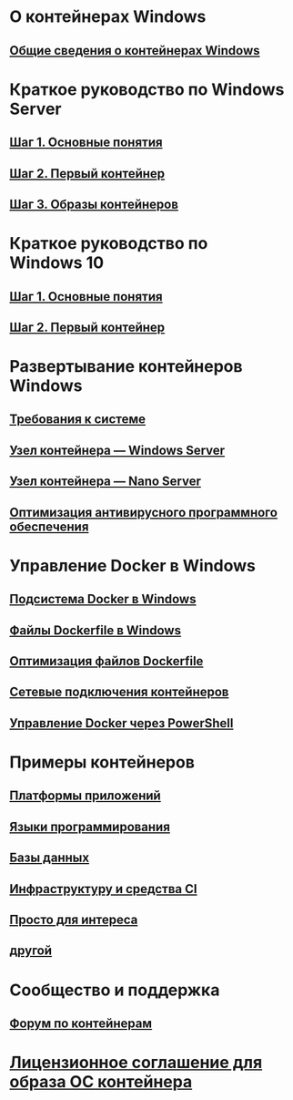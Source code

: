 # О контейнерах Windows
## [Общие сведения о контейнерах Windows](about/about_overview.md)

# Краткое руководство по Windows Server
## [Шаг 1. Основные понятия](quick_start/quick_start.md)
## [Шаг 2. Первый контейнер](quick_start/quick_start_windows_server.md)
## [Шаг 3. Образы контейнеров](quick_start/quick_start_images.md)

# Краткое руководство по Windows 10
## [Шаг 1. Основные понятия](quick_start/quick_start.md)
## [Шаг 2. Первый контейнер](quick_start/quick_start_windows_10.md)

# Развертывание контейнеров Windows
## [Требования к системе](deployment/system_requirements.md)
## [Узел контейнера — Windows Server](deployment/deployment.md)
## [Узел контейнера — Nano Server](deployment/deployment_nano.md)
## [Оптимизация антивирусного программного обеспечения](https://msdn.microsoft.com/en-us/windows/hardware/drivers/ifs/anti-virus-optimization-for-windows-containers)

# Управление Docker в Windows
## [Подсистема Docker в Windows](docker/configure_docker_daemon.md)
## [Файлы Dockerfile в Windows](docker/manage_windows_dockerfile.md)
## [Оптимизация файлов Dockerfile](docker/optimize_windows_dockerfile.md)
## [Сетевые подключения контейнеров](management/container_networking.md)
## [Управление Docker через PowerShell](https://github.com/Microsoft/Docker-PowerShell)

# Примеры контейнеров
## [Платформы приложений](samples.md#Application-Frameworks)
## [Языки программирования](samples.md#Programing-Languages)
## [Базы данных](samples.md#Databases)
## [Инфраструктуру и средства CI](samples.md#Infrastructure-and-CI-Tools)
## [Просто для интереса](samples.md#Just-for-Fun)
## [другой](samples.md#Other)


# Сообщество и поддержка
## [Форум по контейнерам](https://social.msdn.microsoft.com/Forums/en-US/home?forum=windowscontainers)

# [Лицензионное соглашение для образа ОС контейнера](Images_EULA.md)


<!--HONumber=Oct16_HO1-->


